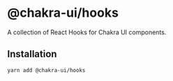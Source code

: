 # @chakra-ui/hooks

A collection of React Hooks for Chakra UI components.

## Installation

```sh
yarn add @chakra-ui/hooks
```

